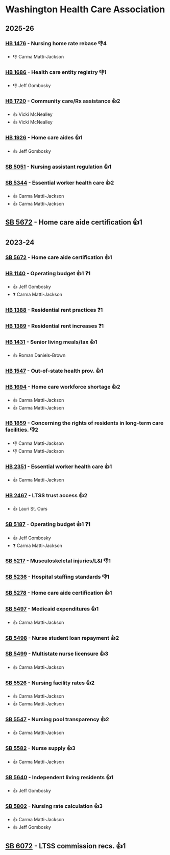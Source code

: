 # Washington Health Care Association
## 2025-26

### [HB 1476](/bill/2025-26/hb/1476/) - Nursing home rate rebase  👎4 
* 👎 Carma Matti-Jackson

### [HB 1686](/bill/2025-26/hb/1686/) - Health care entity registry  👎1 
* 👎 Jeff Gombosky

### [HB 1720](/bill/2025-26/hb/1720/) - Community care/Rx assistance 👍2  
* 👍 Vicki McNealley
* 👍 Vicki McNealley

### [HB 1926](/bill/2025-26/hb/1926/) - Home care aides 👍1  
* 👍 Jeff Gombosky

### [SB 5051](/bill/2025-26/sb/5051/) - Nursing assistant regulation 👍1  

### [SB 5344](/bill/2025-26/sb/5344/) - Essential worker health care 👍2  
* 👍 Carma Matti-Jackson
* 👍 Carma Matti-Jackson

## [SB 5672](/bill/2025-26/sb/5672/) - Home care aide certification 👍1  

## 2023-24

### [SB 5672](/bill/2023-24/sb/5672/) - Home care aide certification 👍1  

### [HB 1140](/bill/2023-24/hb/1140/) - Operating budget 👍1  ❓1
* 👍 Jeff Gombosky
* ❓ Carma Matti-Jackson

### [HB 1388](/bill/2023-24/hb/1388/) - Residential rent practices   ❓1

### [HB 1389](/bill/2023-24/hb/1389/) - Residential rent increases   ❓1

### [HB 1431](/bill/2023-24/hb/1431/) - Senior living meals/tax 👍1  
* 👍 Roman Daniels-Brown

### [HB 1547](/bill/2023-24/hb/1547/) - Out-of-state health prov. 👍1  

### [HB 1694](/bill/2023-24/hb/1694/) - Home care workforce shortage 👍2  
* 👍 Carma Matti-Jackson
* 👍 Carma Matti-Jackson

### [HB 1859](/bill/2023-24/hb/1859/) - Concerning the rights of residents in long-term care facilities.  👎2 
* 👎 Carma Matti-Jackson
* 👎 Carma Matti-Jackson

### [HB 2351](/bill/2023-24/hb/2351/) - Essential worker health care 👍1  
* 👍 Carma Matti-Jackson

### [HB 2467](/bill/2023-24/hb/2467/) - LTSS trust access 👍2  
* 👍 Lauri St. Ours

### [SB 5187](/bill/2023-24/sb/5187/) - Operating budget 👍1  ❓1
* 👍 Jeff Gombosky
* ❓ Carma Matti-Jackson

### [SB 5217](/bill/2023-24/sb/5217/) - Musculoskeletal injuries/L&I  👎1 

### [SB 5236](/bill/2023-24/sb/5236/) - Hospital staffing standards  👎1 

### [SB 5278](/bill/2023-24/sb/5278/) - Home care aide certification 👍1  

### [SB 5497](/bill/2023-24/sb/5497/) - Medicaid expenditures 👍1  
* 👍 Carma Matti-Jackson

### [SB 5498](/bill/2023-24/sb/5498/) - Nurse student loan repayment 👍2  

### [SB 5499](/bill/2023-24/sb/5499/) - Multistate nurse licensure 👍3  
* 👍 Carma Matti-Jackson

### [SB 5526](/bill/2023-24/sb/5526/) - Nursing facility rates 👍2  
* 👍 Carma Matti-Jackson
* 👍 Carma Matti-Jackson

### [SB 5547](/bill/2023-24/sb/5547/) - Nursing pool transparency 👍2  
* 👍 Carma Matti-Jackson

### [SB 5582](/bill/2023-24/sb/5582/) - Nurse supply 👍3  
* 👍 Carma Matti-Jackson

### [SB 5640](/bill/2023-24/sb/5640/) - Independent living residents 👍1  
* 👍 Jeff Gombosky

### [SB 5802](/bill/2023-24/sb/5802/) - Nursing rate calculation 👍3  
* 👍 Carma Matti-Jackson
* 👍 Jeff Gombosky

## [SB 6072](/bill/2023-24/sb/6072/) - LTSS commission recs. 👍1  
